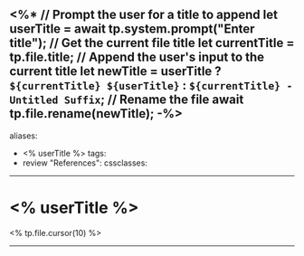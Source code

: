<%* 
// Prompt the user for a title to append
let userTitle = await tp.system.prompt("Enter title");
// Get the current file title
let currentTitle = tp.file.title;
// Append the user's input to the current title
let newTitle = userTitle ? `${currentTitle} ${userTitle}` : `${currentTitle} - Untitled Suffix`;
// Rename the file
await tp.file.rename(newTitle);
-%>
---
aliases:
  - <% userTitle %>
tags:
  - review
"References":
cssclasses:
---
# <% userTitle %>
<% tp.file.cursor(10) %>

***
